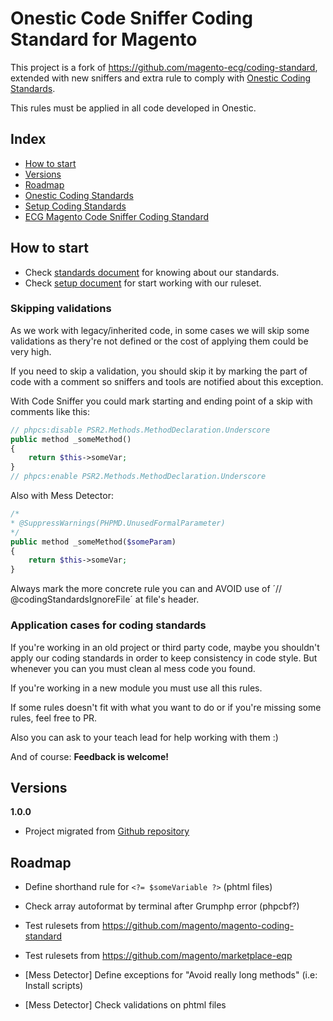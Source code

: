 # Onestic Code Sniffer Coding Standard for Magento

This project is a fork of https://github.com/magento-ecg/coding-standard, extended with new sniffers and extra rule to comply with [Onestic Coding Standards](doc/onestic-coding-standards.md).

This rules must be applied in all code developed in Onestic.

## Index
* [How to start](#markdown-header-how-to-start)
* [Versions](#markdown-header-versions)
* [Roadmap](#markdown-header-roadmap)
* [Onestic Coding Standards](doc/onestic-coding-standards.md)
* [Setup Coding Standards](doc/setup-coding-standards.md)
* [ECG Magento Code Sniffer Coding Standard](https://github.com/magento-ecg/coding-standard)


## How to start

* Check [standards document](doc/onestic-coding-standards.md) for knowing about our standards.
* Check [setup document](doc/setup-coding-standards.md) for start working with our ruleset. 


### Skipping validations

As we work with legacy/inherited code, in some cases we will skip some validations as thery're not defined or the cost of applying them could be very high. 

If you need to skip a validation, you should skip it by marking the part of code with a comment so sniffers and tools are notified about this exception. 

With Code Sniffer you could mark starting and ending point of a skip with comments like this:

```php
// phpcs:disable PSR2.Methods.MethodDeclaration.Underscore
public method _someMethod()
{
    return $this->someVar;
}
// phpcs:enable PSR2.Methods.MethodDeclaration.Underscore
```

Also with Mess Detector: 
```php
/*
* @SuppressWarnings(PHPMD.UnusedFormalParameter)
*/
public method _someMethod($someParam)
{
    return $this->someVar;
}
```

Always mark the more concrete rule you can and AVOID use of ´// @codingStandardsIgnoreFile´ at file's header.

### Application cases for coding standards ###

If you're working in an old project or third party code, maybe you shouldn't apply our coding standards in order to keep consistency in code style. But whenever you can you must clean al mess code you found.

If you're working in a new module you must use all this rules.

If some rules doesn't fit with what you want to do or if you're missing some rules, feel free to PR.

Also you can ask to your teach lead for help working with them :)   

And of course: __Feedback is welcome!__


## Versions
**1.0.0**

* Project migrated from [Github repository](https://github.com/onestic/coding-standard) 

## Roadmap

* Define shorthand rule for ```<?= $someVariable ?>``` (phtml files)

* Check array autoformat by terminal after Grumphp error (phpcbf?)

* Test rulesets from https://github.com/magento/magento-coding-standard

* Test rulesets from https://github.com/magento/marketplace-eqp

* [Mess Detector] Define exceptions for "Avoid really long methods" (i.e: Install scripts)

* [Mess Detector] Check validations on phtml files
